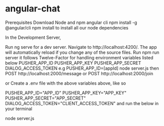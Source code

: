 # angular-chat

Prerequisites
Download Node and npm
angular cli npm install -g @angular/cli
npm install to install all our node dependencies

In the Development Server,

Run ng serve for a dev server. Navigate to http://localhost:4200/. The app will automatically reload if you change any of the source files.
Run npm run server it follows Twelve-Factor for handling environment variables listed below
PUSHER_APP_ID
PUSHER_APP_KEY
PUSHER_APP_SECRET
DIALOG_ACCESS_TOKEN
e.g PUSHER_APP_ID=[appId] node server.js then POST http://localhost:2000/message or POST http://localhost:2000/join

or Create a .env file with the above variables above, like so

PUSHER_APP_ID="APP_ID"
PUSHER_APP_KEY="APP_KEY"
PUSHER_APP_SECRET="APP_SECRET"
DIALOG_ACCESS_TOKEN="CLIENT_ACCESS_TOKEN"
and run the below in your terminal

node server.js
